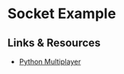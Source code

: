# Socket Example

## Links & Resources

- [Python Multiplayer](https://www.youtube.com/watch?v=McoDjOCb2Zo)
